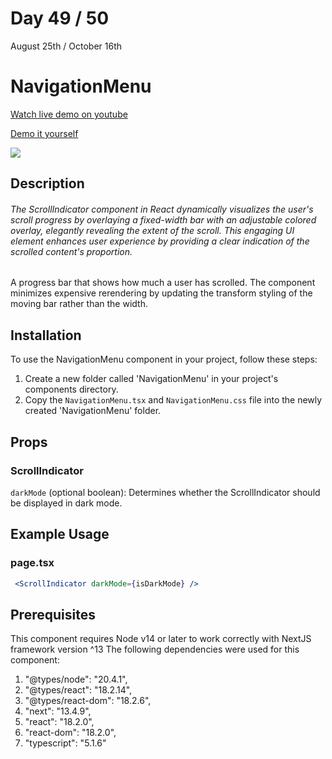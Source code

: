 # Day 49 / 50

August 25th / October 16th

# NavigationMenu
<a href="https://youtu.be/jW93ckQQdYY" target="_blank">Watch live demo on youtube</a>

<a href="https:/ / 50daysofcomponents.netlify.app/NavigationMenu" target="_blank">Demo it yourself</a>

<a href="https:/ / 50daysofcomponents.netlify.app/NavigationMenu" target="_blank"><img src="https://cdn.discordapp.com/attachments/715319623637270638/1145935133933834260/image.png"/></a>  

## Description 

###### The ScrollIndicator component in React dynamically visualizes the user's scroll progress by overlaying a fixed-width bar with an adjustable colored overlay, elegantly revealing the extent of the scroll. This engaging UI element enhances user experience by providing a clear indication of the scrolled content's proportion.


A progress bar that shows how much a user has scrolled. The component minimizes expensive rerendering by updating the transform styling of the moving bar rather than the width.

## Installation 

To use the NavigationMenu component in your project, follow these steps:

1. Create a new folder called 'NavigationMenu' in your project's components directory.
2. Copy the `NavigationMenu.tsx` and `NavigationMenu.css` file into the newly created 'NavigationMenu' folder.

## Props 

### ScrollIndicator
`darkMode` (optional boolean): Determines whether the ScrollIndicator should be displayed in dark mode.


## Example Usage
### page.tsx
```jsx
 <ScrollIndicator darkMode={isDarkMode} />
```

## Prerequisites
This component requires Node v14 or later to work correctly with NextJS framework version ^13
The following dependencies were used for this component:
1. "@types/node": "20.4.1",
2. "@types/react": "18.2.14",
3. "@types/react-dom": "18.2.6",
4. "next": "13.4.9",
5. "react": "18.2.0",
6. "react-dom": "18.2.0",
7. "typescript": "5.1.6"